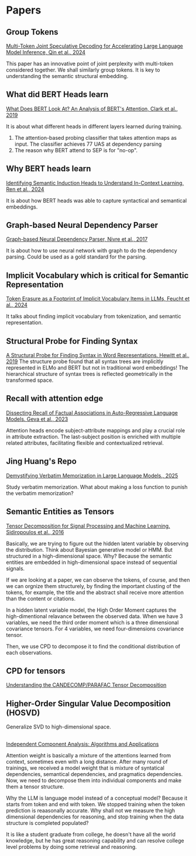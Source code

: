 # Papers

## Group Tokens
[Multi-Token Joint Speculative Decoding for Accelerating Large Language Model Inference, Qin et al., 2024](https://arxiv.org/abs/2407.09722v1)

This paper has an innovative point of joint perplexity with multi-token considered together. We shall similarly group tokens.
It is key to understanding the semantic structural embedding.

## What did BERT Heads learn
[What Does BERT Look At? An Analysis of BERT's Attention, Clark et al., 2019](https://arxiv.org/abs/1906.04341)

It is about what different heads in different layers learned during training. 
1. The attention-based probing classifier that takes attention maps as input. The classifier achieves 77 UAS at dependency parsing
2. The reason why BERT attend to SEP is for "no-op".

## Why BERT heads learn
[Identifying Semantic Induction Heads to Understand In-Context Learning, Ren et al., 2024](https://arxiv.org/pdf/2402.13055)

It is about how BERT heads was able to capture syntactical and semantical embeddings.


##  Graph-based Neural Dependency Parser

[Graph-based Neural Dependency Parser, Nivre et al., 2017](https://aclanthology.org/K17-3002/)

It is about how to use neural network with graph to do the dependency parsing. Could be used as a gold standard for the parsing.


## Implicit Vocabulary which is critical for Semantic Representation
[Token Erasure as a Footprint of Implicit Vocabulary Items in LLMs, Feucht et al., 2024](https://arxiv.org/abs/2406.20086)

It talks about finding implicit vocabulary from tokenization, and semantic representation. 

## Structural Probe for Finding Syntax
[A Structural Probe for Finding Syntax in Word Representations. Hewitt et al., 2019](https://aclanthology.org/N19-1419/)
The structure probe found that all syntax trees are implicitly represented in ELMo and BERT but not in traditional word embeddings!
The hierarchical structure of syntax trees is reflected geometrically in the transformed space.

## Recall with attention edge
[Dissecting Recall of Factual Associations in Auto-Regressive Language Models. Geva et al., 2023](https://arxiv.org/abs/2304.14767)

Attention heads encode subject-attribute mappings and play a crucial role in attribute extraction.
The last-subject position is enriched with multiple related attributes, facilitating flexible and contextualized retrieval.

## Jing Huang's Repo
[Demystifying Verbatim Memorization in Large Language Models., 2025](https://github.com/explanare/verbatim-memorization)

Study verbatim memorization. What about making a loss function to punish the verbatim memorization?


## Semantic Entities as Tensors

[Tensor Decomposition for Signal Processing and Machine Learning. Sidiropoulos et al., 2016](https://arxiv.org/abs/1607.01668)

Basically, we are trying to figure out the hidden latent variable by observing the distribution. Think about Bayesian generative model or HMM. But structured in a high-dimensional space. Why? Because the semantic entities are embedded in high-dimensional space instead of sequential signals.

If we are looking at a paper, we can observe the tokens, of course, and then we can orgnize them structurely, by finding the important clusting of the tokens, for example, the title and the abstract shall receive more attention than the content or citations.

In a hidden latent variable model, the High Order Moment captures the high-dimentional relavance between the observed data. When we have 3 variables, we need the third order moment which is a three dimensional covariance tensors. For 4 variables, we need four-dimensions covariance tensor.

Then, we use CPD to decompose it to find the conditional distribution of each observations.

## CPD for tensors
[Understanding the CANDECOMP/PARAFAC Tensor Decomposition](https://www.alexejgossmann.com/tensor_decomposition_CP/)

## Higher-Order Singular Value Decomposition (HOSVD)
Generalize SVD to high-dimensional space.

##
[Independent Component Analysis: Algorithms and Applications](https://www.sciencedirect.com/science/article/abs/pii/S0893608000000265)

Attention weight is basically a mixture of the attentions learned from context, sometimes even with a long distance. After many round of trainings, we received a model weight that is mixture of syntatical dependencies, semantical dependencies, and pragmatics dependencies. Now, we need to decompose them into individual components and make them a tensor structure.

Why the LLM is language model instead of a conceptual model? Because it starts from token and end with token. We stopped training when the token prediction is reaasonally accurate. Why shall not we measure the high dimensional dependencies for reasoning, and stop training when the data structure is completed populated?

It is like a student graduate from college, he doesn't have all the world knowledge, but he has great reasoning capability and can resolve college level problems by doing some retrieval and reasoning.

